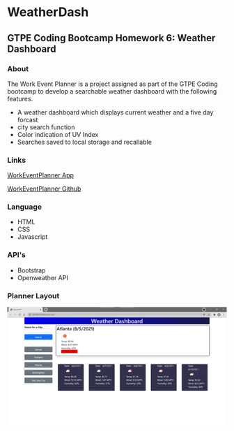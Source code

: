 # WeatherDash

## GTPE Coding Bootcamp Homework 6: Weather Dashboard

### About

The Work Event Planner is a project assigned as part of the GTPE Coding bootcamp to develop a searchable weather dashboard with the following features.
* A weather dashboard which displays current weather and a five day forcast
* city search function
* Color indication of UV Index
* Searches saved to local storage and recallable


### Links
[WorkEventPlanner App](https://berlicthehunter.github.io/WeatherDash/)

[WorkEventPlanner Github](https://github.com/BerlicTheHunter/WeatherDash)

### Language
* HTML
* CSS 
* Javascript 

### API's
* Bootstrap
* Openweather API

### Planner Layout
![](/photos/Weather_Dash.png)